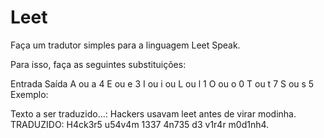 # Leet
Faça um tradutor simples para a linguagem Leet Speak.

Para isso, faça as seguintes substituições:

Entrada	Saída
A ou a	4
E ou e	3
I ou i ou L ou l	1
O ou o	0
T ou t	7
S ou s	5
Exemplo:

Texto a ser traduzido...: Hackers usavam leet antes de virar modinha.
TRADUZIDO: H4ck3r5 u54v4m 1337 4n735 d3 v1r4r m0d1nh4.